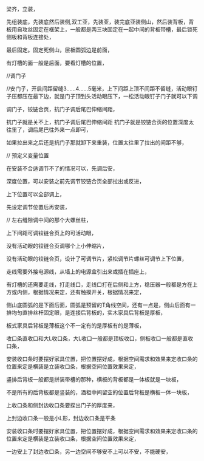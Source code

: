 梁齐，立装，

先组装底，先装底然后装侧,双工亚，先装亚，装完底亚装侧山，然后装背板，背板用自攻丝固定在框架上，一般都是两三块固定在一起中间的背板带槽，最后锁死侧板和背板连接处，

最后固定。固定死侧山，层板圆弧边是前面，

有灯槽的面一般是后面，要看灯槽的位置，


//调门子


//安门子，开启间距留缝3……4……5毫米，上下间距上顶不间距不留缝，活动眼钉子压都压在最下边，就是门子顶到头活动眼压下，一松活动眼钉子门子就可以下调


调门子，铰链合页，抗门子调后尾巴伸缩间距，

抗门子就是关不上，抗门子调后尾巴伸缩间距
抗门子就是铰链合页的位置深度太往里了，调后尾巴往外来一点即可，

如果拉出来之后还是抗门子那就卸下来重装，位置太往里了拉出的间距不够，

//
预定义变量位置

在安装不合适调节不了的情况可以，先调后安，

深度位置，可以安装之前先调节铰链合页全部拉出或反进，

上下位置可以全部调上，


先设定调节位置后再安装，






//
左右缝隙调中间的那个大螺丝柱，

上下间距可调铰链合页上的可活动眼，

没有活动眼的铰链合页调哪个上小伸缩片，

没有活动眼的铰链合页，设计了可调节片，紧松调节片螺丝可调节上下位置，



走线需要外接电源线，从墙上的电源盒引出来或插在插座上，

有灯槽的还需要走线，打走线口，走线口打在后侧和上方，稳压器一般都是方在上方或内侧，根据情况来定，还有触摸开关，根据情况来定，



侧山底圆弧的是下面后面，圆弧是预留的T角线空间，还有一点是，侧山后面有一排均匀直排丝杆固定眼，是连接后背板的，实木家具后背板是厚板，

板式家具后背板是薄板这个不一定有的是厚板有的是薄板，

收口条直收口和大L收口条，大L收口一般都是顶板收口，侧板收口一般都是直收口条，

安装收口条时要摆好家具位置，把位置摆好成，根据空间需求和效果来定收口条的位置来定是横装是立装收口条，根据空间位置效果来定，



竖排后背板一般都是拼装带槽的那种，横板的背板都是一体板就是一块板，

不是所有的后背板都是竖装的，酒柜中间留空的位置后背板是横板一体一块板，




上收口条和侧封边收口条要探出门子的厚度来，

上封边收口条一般是小L形，封边收口条是平条


安装收口条时要摆好家具位置，把位置摆好成，根据空间需求和效果来定收口条的位置来定是横装是立装收口条，根据空间位置效果来定，

一边安上了封边收口条，另一边空间不够安不上可以不安，不能硬安，

























